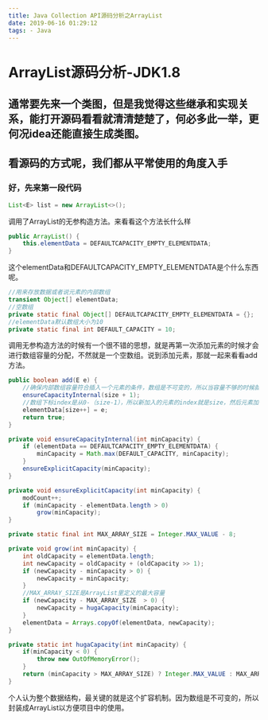```yaml
---
title: Java Collection API源码分析之ArrayList
date: 2019-06-16 01:29:12
tags: - Java
---
```

# ArrayList源码分析-JDK1.8
## 通常要先来一个类图，但是我觉得这些继承和实现关系，能打开源码看看就清清楚楚了，何必多此一举，更何况idea还能直接生成类图。
## 看源码的方式呢，我们都从平常使用的角度入手
<!-- more -->
### 好，先来第一段代码
```java
List<E> list = new ArrayList<>();
```
调用了ArrayList的无参构造方法。来看看这个方法长什么样
```java
public ArrayList() {
    this.elementData = DEFAULTCAPACITY_EMPTY_ELEMENTDATA;
}
```
这个elementData和DEFAULTCAPACITY_EMPTY_ELEMENTDATA是个什么东西呢。
```java
//用来存放数据或者说元素的内部数组
transient Object[] elementData;
//空数组
private static final Object[] DEFAULTCAPACITY_EMPTY_ELEMENTDATA = {};
//elementData默认数组大小为10
private static final int DEFAULT_CAPACITY = 10;
```
调用无参构造方法的时候有一个很不错的思想，就是再第一次添加元素的时候才会进行数组容量的分配，不然就是一个空数组。说到添加元素，那就一起来看看add方法。
```java
public boolean add(E e) {
    //确保内部数组容量符合插入一个元素的条件，数组是不可变的，所以当容量不够的时候就要进行扩容的操作。
    ensureCapacityInternal(size + 1);
    //数组下标index是从0-（size-1），所以新加入的元素的index就是size，然后元素加入后，就多了一个元素，size=size+1。这里注意size++和++size的区别
    elementData[size++] = e;
    return true;
}

private void ensureCapacityInternal(int minCapacity) {
    if (elementData == DEFAULTCAPACITY_EMPTY_ELEMENTDATA) {
        minCapacity = Math.max(DEFAULT_CAPACITY, minCapacity);
    }
    ensureExplicitCapacity(minCapacity);
}

private void ensureExplicitCapacity(int minCapacity) {
    modCount++;
    if (minCapacity - elementData.length > 0) 
        grow(minCapacity);
}

private static final int MAX_ARRAY_SIZE = Integer.MAX_VALUE - 8;

private void grow(int minCapacity) {
    int oldCapacity = elementData.length;
    int newCapacity = oldCapacity + (oldCapacity >> 1);
    if (newCapacity - minCapacity > 0) {
        newCapacity = minCapacity;
    }
    //MAX_ARRAY_SIZE是ArrayList里定义的最大容量
    if (newCapacity - MAX_ARRAY_SIZE  > 0) {
        newCapacity = hugaCapacity(minCapacity);
    }
    elementData = Arrays.copyOf(elementData, newCapacity);
}

private static int hugaCapacity(int minCapacity) {
    if(minCapacity < 0) {
        throw new OutOfMemoryError();
    }
    return (minCapacity > MAX_ARRAY_SIZE) ? Integer.MAX_VALUE : MAX_ARRAY_SIZE;
}
```
个人认为整个数据结构，最关键的就是这个扩容机制。因为数组是不可变的，所以封装成ArrayList以方便项目中的使用。
